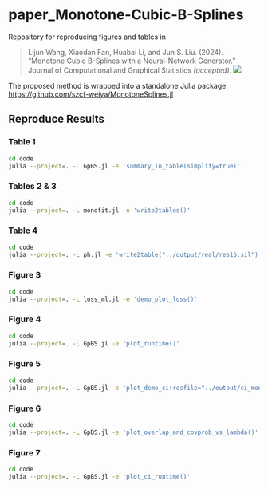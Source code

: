 # paper_Monotone-Cubic-B-Splines

Repository for reproducing figures and tables in

> Lijun Wang, Xiaodan Fan, Huabai Li, and Jun S. Liu. (2024). “Monotone Cubic B-Splines with a Neural-Network Generator.” Journal of Computational and Graphical Statistics *(accepted)*. [![](https://img.shields.io/badge/arXiv-2307.01748-red)](https://doi.org/10.48550/arXiv.2307.01748)

The proposed method is wrapped into a standalone Julia package: https://github.com/szcf-weiya/MonotoneSplines.jl

## Reproduce Results

### Table 1

```bash
cd code
julia --project=. -L GpBS.jl -e 'summary_in_table(simplify=true)'
```

### Tables 2 & 3

```bash
cd code
julia --project=. -L monofit.jl -e 'write2tables()'
```

### Table 4

```bash
cd code
julia --project=. -L ph.jl -e 'write2table("../output/real/res16.sil")'
```

### Figure 3

```bash
cd code
julia --project=. -L loss_ml.jl -e 'demo_plot_loss()'
```

### Figure 4

```bash
cd code
julia --project=. -L GpBS.jl -e 'plot_runtime()'
```

### Figure 5

```bash
cd code
julia --project=. -L GpBS.jl -e 'plot_demo_ci(resfile="../output/ci_monofit/3e487fc/demo-CI-cubic-n100-σ0.2-seed5-B2000-K050-K50-nepoch550000-prop0.2-2022-11-21T05_15_29+08_00.sil", idx_lambda=[1, 10, 20])'
```

### Figure 6

```bash
cd code
julia --project=. -L GpBS.jl -e 'plot_overlap_and_covprob_vs_lambda()'
```

### Figure 7

```bash
cd code
julia --project=. -L GpBS.jl -e 'plot_ci_runtime()'
```
